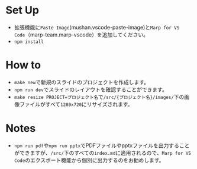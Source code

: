 # Set Up
- 拡張機能に`Paste Image`(mushan.vscode-paste-image)と`Marp for VS Code`（marp-team.marp-vscode）を追加してください。
- `npm install`

# How to
- `make new`で新規のスライドのプロジェクトを作成します。
- `npm run dev`でスライドのレイアウトを確認することができます。
- `make resize PROJECT=プロジェクト名`で`/src/{プロジェクト名}/images/`下の画像ファイルがすべて`1280x720`にリサイズされます。

# Notes
- `npm run pdf`や`npm run pptx`でPDFファイルやpptxファイルを出力することができますが、`/src/`下のすべての`index.md`に適用されるので、`Marp for VS Code`のエクスポート機能から個別に出力するのをお勧めします。

